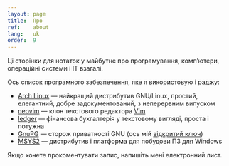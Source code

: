 ```yaml
---
layout: page
title:  Про
ref:    about
lang:   uk
order:  9
---
```


Ці сторінки для нотаток у майбутнє про програмування, комп’ютери, операційні
системи і ІТ взагалі.

Ось список програмного забезпечення, яке я використовую і раджу:

* [Arch Linux](https://www.archlinux.org/) — найкращий дистрибутив GNU/Linux,
простий, елегантний, добре задокументований, з неперервним випуском
* [neovim](https://neovim.io/) — клон текстового редактора
[Vim](https://vim.sourceforge.io/)
* [ledger](http://ledger-cli.org/) — фінансова бухгалтерія у текстовому вигляді,
проста і потужна
* [GnuPG](https://www.gnupg.org/) — сторож приватності GNU (ось мій
[відкритий ключ](/assets/sakhnik.pub.txt))
* [MSYS2](http://www.msys2.org) — дистрибутив і платформа для побудови 
  ПЗ для Windows

Якщо хочете прокоментувати запис, напишіть мені електронний лист.
